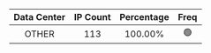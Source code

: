 | Data Center | IP Count | Percentage | Freq |
|:------------:|:--------:|:-----------:|:-----:|
| OTHER | 113 | 100.00% | 🟢 |